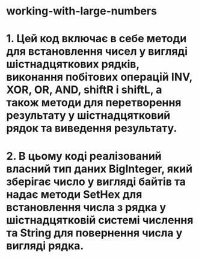 # working-with-large-numbers
# 1. Цей код включає в себе методи для встановлення чисел у вигляді шістнадцяткових рядків, виконання побітових операцій INV, XOR, OR, AND, shiftR і shiftL, а також методи для перетворення результату у шістнадцятковий рядок та виведення результату.
# 2. В цьому коді реалізований власний тип даних BigInteger, який зберігає число у вигляді байтів та надає методи SetHex для встановлення числа з рядка у шістнадцятковій системі числення та String для повернення числа у вигляді рядка.
